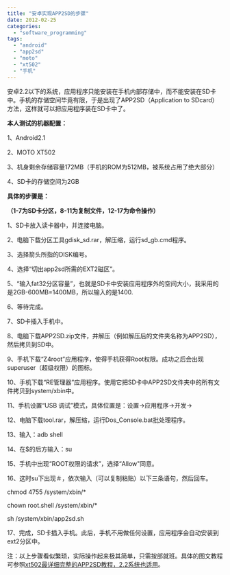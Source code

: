 ```yaml
---
title: "安卓实现APP2SD的步骤"
date: 2012-02-25
categories: 
  - "software_programming"
tags: 
  - "android"
  - "app2sd"
  - "moto"
  - "xt502"
  - "手机"
---
```


安卓2.2以下的系统，应用程序只能安装在手机内部存储中，而不能安装在SD卡中。手机的存储空间毕竟有限，于是出现了APP2SD（Application to SDcard）方法，这样就可以把应用程序装在SD卡中了。

**本人测试的机器配置：**

1、Android2.1

2、MOTO XT502

3、机身剩余存储容量172MB（手机的ROM为512MB，被系统占用了绝大部分）

4、SD卡的存储空间为2GB

**具体的步骤是：**

**（1-7为SD卡分区，8-11为复制文件，12-17为命令操作）**

1、SD卡放入读卡器中，并连接电脑。

2、电脑下载分区工具gdisk\_sd.rar，解压缩，运行sd\_gb.cmd程序。

3、选择箭头所指的DISK编号。

4、选择“切出app2sd所需的EXT2磁区”。

5、“输入fat32分区容量”，也就是SD卡中安装应用程序外的空间大小，我采用的是2GB-600MB=1400MB，所以输入的是1400.

6、等待完成。

7、SD卡插入手机中。

8、电脑下载APP2SD.zip文件，并解压（例如解压后的文件夹名称为APP2SD），然后拷贝到SD中。

9、手机下载“Z4root”应用程序，使得手机获得Root权限。成功之后会出现superuser（超级权限）的图标。

10、手机下载“RE管理器”应用程序。使用它把SD卡中APP2SD文件夹中的所有文件拷贝到system/xbin中。

11、手机设置“USB 调试”模式，具体位置是：设置→应用程序→开发→

12、电脑下载tool.rar，解压缩，运行Dos\_Console.bat批处理程序。

13、输入：adb shell

14、在$的后方输入：su

15、手机中出现“ROOT权限的请求”，选择“Allow"同意。

16、这时su下出现＃，依次输入（可以复制粘贴）以下三条语句，然后回车。

chmod 4755 /system/xbin/\*

chown root.shell /system/xbin/\*

sh /system/xbin/app2sd.sh

17、完成，SD卡插入手机。此后，手机不用做任何设置，应用程序会自动安装到ext2分区中。

注：以上步骤看似繁琐，实际操作起来极其简单，只需按部就班。具体的图文教程可参照[xt502最详细完整的APP2SD教程，2.2系统也适用](http://bbs.hiapk.com/thread-585226-1-1.html)。
